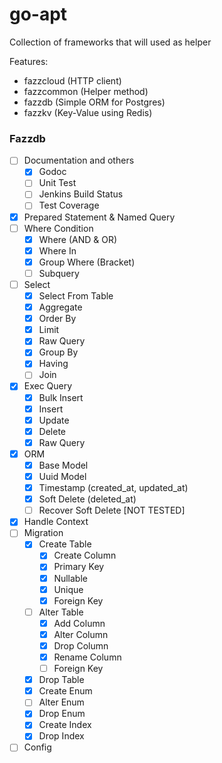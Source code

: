 # go-apt

Collection of frameworks that will used as helper

Features:
- fazzcloud (HTTP client)
- fazzcommon (Helper method)
- fazzdb (Simple ORM for Postgres)
- fazzkv (Key-Value using Redis)

### Fazzdb
- [ ] Documentation and others
  - [x] Godoc
  - [ ] Unit Test
  - [ ] Jenkins Build Status
  - [ ] Test Coverage
- [x] Prepared Statement & Named Query
- [ ] Where Condition
  - [x] Where (AND & OR)
  - [x] Where In
  - [x] Group Where (Bracket)
  - [ ] Subquery
- [ ] Select
  - [x] Select From Table
  - [x] Aggregate
  - [x] Order By
  - [x] Limit
  - [x] Raw Query
  - [x] Group By
  - [x] Having
  - [ ] Join
- [x] Exec Query
  - [x] Bulk Insert
  - [x] Insert
  - [x] Update
  - [x] Delete
  - [x] Raw Query
- [x] ORM
  - [x] Base Model
  - [x] Uuid Model
  - [x] Timestamp (created_at, updated_at)
  - [x] Soft Delete (deleted_at)
  - [ ] Recover Soft Delete [NOT TESTED]
- [x] Handle Context
- [ ] Migration
  - [x] Create Table
    - [x] Create Column
    - [x] Primary Key
    - [x] Nullable
    - [x] Unique
    - [x] Foreign Key
  - [ ] Alter Table
    - [x] Add Column
    - [x] Alter Column
    - [x] Drop Column
    - [x] Rename Column
    - [ ] Foreign Key
  - [x] Drop Table
  - [x] Create Enum
  - [ ] Alter Enum
  - [x] Drop Enum
  - [x] Create Index
  - [x] Drop Index
- [ ] Config
